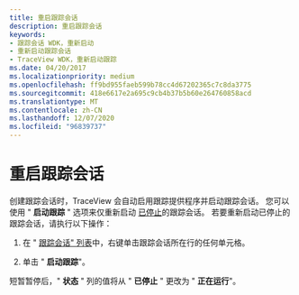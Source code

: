 ```yaml
---
title: 重启跟踪会话
description: 重启跟踪会话
keywords:
- 跟踪会话 WDK，重新启动
- 重新启动跟踪会话
- TraceView WDK，重新启动跟踪
ms.date: 04/20/2017
ms.localizationpriority: medium
ms.openlocfilehash: ff9bd955faeb599b78cc4d67202365c7c8da3775
ms.sourcegitcommit: 418e6617e2a695c9cb4b37b5b60e264760858acd
ms.translationtype: MT
ms.contentlocale: zh-CN
ms.lasthandoff: 12/07/2020
ms.locfileid: "96839737"
---
```

# <a name="restarting-a-trace-session"></a>重启跟踪会话

创建跟踪会话时，TraceView 会自动启用跟踪提供程序并启动跟踪会话。 您可以使用 " **启动跟踪** " 选项来仅重新启动 [已停止](stopping-a-trace-session.md)的跟踪会话。 若要重新启动已停止的跟踪会话，请执行以下操作：

1.  在 " [跟踪会话" 列表](trace-session-list.md)中，右键单击跟踪会话所在行的任何单元格。

2.  单击 " **启动跟踪**"。

短暂暂停后，" **状态** " 列的值将从 " **已停止** " 更改为 " **正在运行**"。
